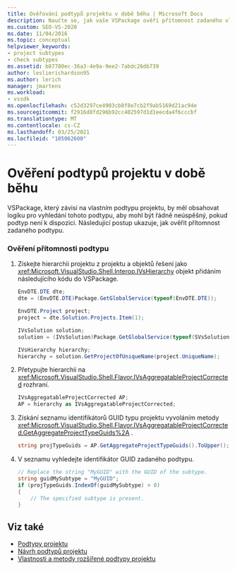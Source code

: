 ```yaml
---
title: Ověřování podtypů projektu v době běhu | Microsoft Docs
description: Naučte se, jak vaše VSPackage ověří přítomnost zadaného vlastního podtypu projektu, na kterém závisí.
ms.custom: SEO-VS-2020
ms.date: 11/04/2016
ms.topic: conceptual
helpviewer_keywords:
- project subtypes
- check subtypes
ms.assetid: b87780ec-36a3-4e9a-9ee2-7abdc26db739
author: leslierichardson95
ms.author: lerich
manager: jmartens
ms.workload:
- vssdk
ms.openlocfilehash: c52d3297ce4903cb8f8e7cb2f9ab5169d21ac94e
ms.sourcegitcommit: f2916d8fd296b92cc402597d1d1eecda4f6cccbf
ms.translationtype: MT
ms.contentlocale: cs-CZ
ms.lasthandoff: 03/25/2021
ms.locfileid: "105062600"
---
```

# <a name="verify-subtypes-of-a-project-at-run-time"></a>Ověření podtypů projektu v době běhu
VSPackage, který závisí na vlastním podtypu projektu, by měl obsahovat logiku pro vyhledání tohoto podtypu, aby mohl být řádně neúspěšný, pokud podtyp není k dispozici. Následující postup ukazuje, jak ověřit přítomnost zadaného podtypu.

### <a name="to-verify-the-presence-of-a-subtype"></a>Ověření přítomnosti podtypu

1. Získejte hierarchii projektu z projektu a objektů řešení jako <xref:Microsoft.VisualStudio.Shell.Interop.IVsHierarchy> objekt přidáním následujícího kódu do VSPackage.

    ```csharp
    EnvDTE.DTE dte;
    dte = (EnvDTE.DTE)Package.GetGlobalService(typeof(EnvDTE.DTE));

    EnvDTE.Project project;
    project = dte.Solution.Projects.Item(1);

    IVsSolution solution;
    solution = (IVsSolution)Package.GetGlobalService(typeof(SVsSolution));

    IVsHierarchy hierarchy;
    hierarchy = solution.GetProjectOfUniqueName(project.UniqueName);

    ```

2. Přetypujte hierarchii na <xref:Microsoft.VisualStudio.Shell.Flavor.IVsAggregatableProjectCorrected> rozhraní.

    ```csharp
    IVsAggregatableProjectCorrected AP;
    AP = hierarchy as IVsAggregatableProjectCorrected;

    ```

3. Získání seznamu identifikátorů GUID typu projektu vyvoláním metody <xref:Microsoft.VisualStudio.Shell.Flavor.IVsAggregatableProjectCorrected.GetAggregateProjectTypeGuids%2A> .

    ```csharp
    string projTypeGuids = AP.GetAggregateProjectTypeGuids().ToUpper();

    ```

4. V seznamu vyhledejte identifikátor GUID zadaného podtypu.

    ```csharp
    // Replace the string "MyGUID" with the GUID of the subtype.
    string guidMySubtype = "MyGUID";
    if (projTypeGuids.IndexOf(guidMySubtype) > 0)
    {
        // The specified subtype is present.
    }
    ```

## <a name="see-also"></a>Viz také
- [Podtypy projektu](../extensibility/internals/project-subtypes.md)
- [Návrh podtypů projektu](../extensibility/internals/project-subtypes-design.md)
- [Vlastnosti a metody rozšířené podtypy projektu](../extensibility/internals/properties-and-methods-extended-by-project-subtypes.md)
